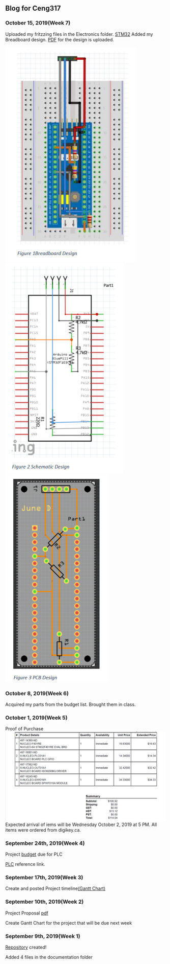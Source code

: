Blog for Ceng317
----------------
### October 15, 2019(Week 7)
Uploaded my fritzzing files in the Electronics folder. [STM32](https://github.com/junedacaya/L-wingSolarPanelInteractiveDisplay/blob/master/Electronics/STM32programmer2019-10-10.fzz)
Added my Breadboard design. [PDF](https://github.com/junedacaya/L-wingSolarPanelInteractiveDisplay/blob/master/Documentation/Breadboard%20Design.pdf) for the design is uploaded.


![Breadboard Design](https://github.com/junedacaya/L-wingSolarPanelInteractiveDisplay/blob/master/Documentation/breadboard%20design.PNG)
![Schematic Design](https://github.com/junedacaya/L-wingSolarPanelInteractiveDisplay/blob/master/Documentation/schematic%20design.PNG)
![PCB Design](https://github.com/junedacaya/L-wingSolarPanelInteractiveDisplay/blob/master/Documentation/pcb%20design.PNG)

### October 8, 2019(Week 6)
Acquired my parts from the budget list. Brought them in class.

### October 1, 2019(Week 5)
Proof of Purchase ![Purchase](documentation/proof%20of%20purchase.PNG)
Expected arrival of iems will be Wednesday October 2, 2019 at 5 PM. All items were ordered from digikey.ca.

### September 24th, 2019(Week 4)

Project [budget](https://github.com/junedacaya/L-wingSolarPanelInteractiveDisplay/blob/master/Documentation/PLC%20project%20budget.pdf) due for PLC

[PLC](https://www.digikey.ca/en/articles/techzone/2018/jun/creating-a-custom-wireless-programmable-logic-controller) reference link.

### September 17th, 2019(Week 3)
Create and posted Project timeline[(Gantt Chart)](https://github.com/junedacaya/L-wingSolarPanelInteractiveDisplay/blob/master/Documentation/Project%20time%20line.pdf)


### September 10th, 2019(Week 2)

Project Proposal [pdf](https://github.com/junedacaya/L-wingSolarPanelInteractiveDisplay/blob/master/Documentation/ProjectProposalStudentNameRev03.pdf)

Create Gantt Chart for the project that will be due next week

### September 9th, 2019(Week 1)

[Repository](https://github.com/junedacaya/L-wingSolarPanelInteractiveDisplay) created!

Added 4 files in the documentation folder



